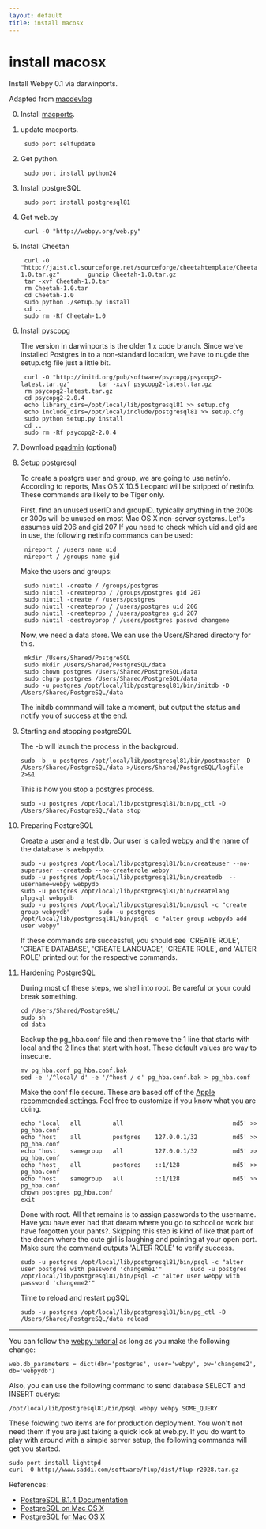 ```yaml
---
layout: default
title: install macosx
---
```


# install macosx

Install Webpy 0.1 via darwinports.  

Adapted from [macdevlog](http://macdevlog.com/webpy01-install.html)

0. Install [macports](http://macports.org/downloads/DarwinPorts-1.3.1-10.4.dmg).

1. update macports.
    
        sudo port selfupdate

2. Get python.  
    
        sudo port install python24

3. Install postgreSQL

        sudo port install postgresql81

4. Get web.py
    
        curl -O "http://webpy.org/web.py"
5. Install Cheetah 

        curl -O "http://jaist.dl.sourceforge.net/sourceforge/cheetahtemplate/Cheetah-1.0.tar.gz"        gunzip Cheetah-1.0.tar.gz
        tar -xvf Cheetah-1.0.tar
        rm Cheetah-1.0.tar
        cd Cheetah-1.0
        sudo python ./setup.py install
        cd ..
        sudo rm -Rf Cheetah-1.0

6. Install pyscopg

    The version in darwinports is the older 1.x code branch.  Since we've installed Postgres in to a non-standard location, we have to nugde the setup.cfg file just a little bit.

        curl -O "http://initd.org/pub/software/psycopg/psycopg2-latest.tar.gz"        tar -xzvf psycopg2-latest.tar.gz
        rm psycopg2-latest.tar.gz
        cd psycopg2-2.0.4
        echo library_dirs=/opt/local/lib/postgresql81 >> setup.cfg
        echo include_dirs=/opt/local/include/postgresql81 >> setup.cfg
        sudo python setup.py install
        cd ..
        sudo rm -Rf psycopg2-2.0.4
    
8. Download [pgadmin](http://www.pgadmin.org/download/macosx.php) (optional)

9. Setup postgresql

    To create a postgre user and group, we are going to use netinfo.  According to reports, Mas OS X 10.5 Leopard will be stripped of netinfo.  These commands are likely to be Tiger only.
    
    First, find an unused userID and groupID.  typically anything in the 200s or 300s will be unused on most Mac OS X non-server systems.  Let's assumes uid 206 and gid 207
    If you need to check which uid and gid are in use, the following netinfo commands can be used:
    
        nireport / /users name uid
        nireport / /groups name gid
    
    Make the users and groups:
    
        sudo niutil -create / /groups/postgres
        sudo niutil -createprop / /groups/postgres gid 207
        sudo niutil -create / /users/postgres
        sudo niutil -createprop / /users/postgres uid 206
        sudo niutil -createprop / /users/postgres gid 207
        sudo niutil -destroyprop / /users/postgres passwd changeme
    
    Now, we need a data store.  We can use the Users/Shared directory for this.
    
        mkdir /Users/Shared/PostgreSQL
        sudo mkdir /Users/Shared/PostgreSQL/data
        sudo chown postgres /Users/Shared/PostgreSQL/data
        sudo chgrp postgres /Users/Shared/PostgreSQL/data
        sudo -u postgres /opt/local/lib/postgresql81/bin/initdb -D /Users/Shared/PostgreSQL/data
    
    The initdb comnmand will take a moment, but output the status and notify you of success at the end.
        
10. Starting and stopping postgreSQL
    
    The -b will launch the process in the backgroud.
    
        sudo -b -u postgres /opt/local/lib/postgresql81/bin/postmaster -D /Users/Shared/PostgreSQL/data >/Users/Shared/PostgreSQL/logfile 2>&1
    
    This is how you stop a postgres process.
    
        sudo -u postgres /opt/local/lib/postgresql81/bin/pg_ctl -D /Users/Shared/PostgreSQL/data stop

11. Preparing PostgreSQL

    Create a user and a test db.  Our user is called webpy and the name of the database is webpydb.  
    
        sudo -u postgres /opt/local/lib/postgresql81/bin/createuser --no-superuser --createdb --no-createrole webpy
        sudo -u postgres /opt/local/lib/postgresql81/bin/createdb  --username=webpy webpydb
        sudo -u postgres /opt/local/lib/postgresql81/bin/createlang  plpgsql webpydb
        sudo -u postgres /opt/local/lib/postgresql81/bin/psql -c "create group webpydb"        sudo -u postgres /opt/local/lib/postgresql81/bin/psql -c "alter group webpydb add user webpy"        
    
    If these commands are successful, you should see 'CREATE ROLE', 'CREATE DATABASE', 'CREATE LANGUAGE', 'CREATE ROLE', and 'ALTER ROLE' printed out for the respective commands.  
        
12. Hardening PostgreSQL

    During most of these steps, we shell into root.  Be careful or your could break something.

        cd /Users/Shared/PostgreSQL/
        sudo sh
        cd data

    Backup the pg_hba.conf file and then remove the 1 line that starts with local and the 2 lines that start with host.  These default values are way to insecure.
    
        mv pg_hba.conf pg_hba.conf.bak
        sed -e '/^local/ d' -e '/^host / d' pg_hba.conf.bak > pg_hba.conf
    
    Make the conf file secure.  These are based off of the [Apple recommended settings](http://developer.apple.com/internet/opensource/postgres.html).  Feel free to customize if you know what you are doing.
    
        echo 'local   all         all                               md5' >> pg_hba.conf
        echo 'host    all         postgres    127.0.0.1/32          md5' >> pg_hba.conf
        echo 'host    samegroup   all         127.0.0.1/32          md5' >> pg_hba.conf
        echo 'host    all         postgres    ::1/128               md5' >> pg_hba.conf
        echo 'host    samegroup   all         ::1/128               md5' >> pg_hba.conf
        chown postgres pg_hba.conf
        exit
    
    Done with root.  All that remains is to assign passwords to the username.  Have you have ever had that dream where you go to school or work but have forgotten your pants?.  Skipping this step is kind of like that part of the dream where the cute girl is laughing and pointing at your open port.  Make sure the command outputs 'ALTER ROLE' to verify success.

        sudo -u postgres /opt/local/lib/postgresql81/bin/psql -c "alter user postgres with password 'changeme1'"        sudo -u postgres /opt/local/lib/postgresql81/bin/psql -c "alter user webpy with password 'changeme2'"            
    Time to reload and restart pgSQL

        sudo -u postgres /opt/local/lib/postgresql81/bin/pg_ctl -D /Users/Shared/PostgreSQL/data reload

---
            
You can follow the [webpy tutorial](http://webpy.org/tutorial) as long as you make the following change:    
    
    web.db_parameters = dict(dbn='postgres', user='webpy', pw='changeme2', db='webpydb')

Also, you can use the following command to send database SELECT and INSERT querys:

    /opt/local/lib/postgresql81/bin/psql webpy webpy SOME_QUERY

These folowing  two items are for production deployment.  You won't not need them if you are just taking a quick look at web.py.  If you do want to play with around with a simple server setup, the following commands will get you started.

    sudo port install lighttpd
    curl -O http://www.saddi.com/software/flup/dist/flup-r2028.tar.gz
        
    
References:

* [PostgreSQL 8.1.4 Documentation](http://www.postgresql.org/docs/8.1/interactive/)
* [PostgreSQL on Mac OS X](http://developer.apple.com/internet/opensource/postgres.html)
* [PostgreSQL for Mac OS X](http://www.macdevcenter.com/pub/a/mac/2002/06/07/postgresql.html?page=1)



[macports]: http://macports.org/